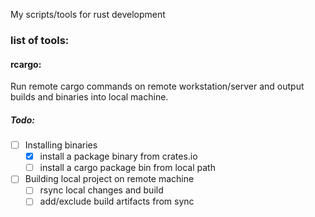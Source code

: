 My scripts/tools for rust development

### list of tools:
#### rcargo: 

Run remote cargo commands on remote workstation/server and output builds and
binaries into local machine.

##### Todo:
* [ ] Installing binaries
    * [x] install a package binary from crates.io
    * [ ] install a cargo package bin from local path
* [ ] Building local project on remote machine
    * [ ] rsync local changes and build
    * [ ] add/exclude build artifacts from sync
